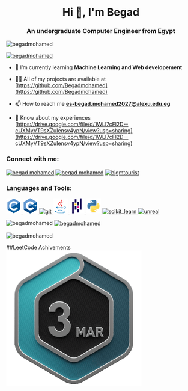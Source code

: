 <h1 align="center">Hi 👋, I'm Begad</h1>
<h3 align="center">An undergraduate Computer Engineer from Egypt</h3>

<p align="left"> <img src="https://komarev.com/ghpvc/?username=begadmohamed&label=Profile%20views&color=0e75b6&style=flat" alt="begadmohamed" /> </p>

<p align="left"> <a href="https://github.com/ryo-ma/github-profile-trophy"><img src="https://github-profile-trophy.vercel.app/?username=begadmohamed" alt="begadmohamed" /></a> </p>

- 🌱 I’m currently learning **Machine Learning and Web developement**

- 👨‍💻 All of my projects are available at [https://github.com/Begadmohamed](https://github.com/Begadmohamed)

- 📫 How to reach me **es-begad.mohamed2027@alexu.edu.eg**

- 📄 Know about my experiences [https://drive.google.com/file/d/1WLl7cFl2D--cUXMyVT9sXZuIensv4ypN/view?usp=sharing](https://drive.google.com/file/d/1WLl7cFl2D--cUXMyVT9sXZuIensv4ypN/view?usp=sharing)

<h3 align="left">Connect with me:</h3>
<p align="left">
<a href="https://linkedin.com/in/begad mohamed" target="blank"><img align="center" src="https://raw.githubusercontent.com/rahuldkjain/github-profile-readme-generator/master/src/images/icons/Social/linked-in-alt.svg" alt="begad mohamed" height="30" width="40" /></a>
<a href="https://fb.com/begad mohamed" target="blank"><img align="center" src="https://raw.githubusercontent.com/rahuldkjain/github-profile-readme-generator/master/src/images/icons/Social/facebook.svg" alt="begad mohamed" height="30" width="40" /></a>
<a href="https://www.leetcode.com/bigmtourist" target="blank"><img align="center" src="https://raw.githubusercontent.com/rahuldkjain/github-profile-readme-generator/master/src/images/icons/Social/leet-code.svg" alt="bigmtourist" height="30" width="40" /></a>
</p>

<h3 align="left">Languages and Tools:</h3>
<p align="left"> <a href="https://www.cprogramming.com/" target="_blank" rel="noreferrer"> <img src="https://raw.githubusercontent.com/devicons/devicon/master/icons/c/c-original.svg" alt="c" width="40" height="40"/> </a> <a href="https://www.w3schools.com/cpp/" target="_blank" rel="noreferrer"> <img src="https://raw.githubusercontent.com/devicons/devicon/master/icons/cplusplus/cplusplus-original.svg" alt="cplusplus" width="40" height="40"/> </a> <a href="https://git-scm.com/" target="_blank" rel="noreferrer"> <img src="https://www.vectorlogo.zone/logos/git-scm/git-scm-icon.svg" alt="git" width="40" height="40"/> </a> <a href="https://www.java.com" target="_blank" rel="noreferrer"> <img src="https://raw.githubusercontent.com/devicons/devicon/master/icons/java/java-original.svg" alt="java" width="40" height="40"/> </a> <a href="https://pandas.pydata.org/" target="_blank" rel="noreferrer"> <img src="https://raw.githubusercontent.com/devicons/devicon/2ae2a900d2f041da66e950e4d48052658d850630/icons/pandas/pandas-original.svg" alt="pandas" width="40" height="40"/> </a> <a href="https://www.python.org" target="_blank" rel="noreferrer"> <img src="https://raw.githubusercontent.com/devicons/devicon/master/icons/python/python-original.svg" alt="python" width="40" height="40"/> </a> <a href="https://scikit-learn.org/" target="_blank" rel="noreferrer"> <img src="https://upload.wikimedia.org/wikipedia/commons/0/05/Scikit_learn_logo_small.svg" alt="scikit_learn" width="40" height="40"/> </a> <a href="https://unrealengine.com/" target="_blank" rel="noreferrer"> <img src="https://raw.githubusercontent.com/kenangundogan/fontisto/036b7eca71aab1bef8e6a0518f7329f13ed62f6b/icons/svg/brand/unreal-engine.svg" alt="unreal" width="40" height="40"/> </a> </p>

<p><img align="left" src="https://github-readme-stats.vercel.app/api/top-langs?username=begadmohamed&show_icons=true&locale=en&layout=compact" alt="begadmohamed" /></p>

<p>&nbsp;<img align="center" src="https://github-readme-stats.vercel.app/api?username=begadmohamed&show_icons=true&locale=en" alt="begadmohamed" /></p>

<p><img align="center" src="https://github-readme-streak-stats.herokuapp.com/?user=begadmohamed&" alt="begadmohamed" /></p>

##LeetCode Achivements
![March 2025 LeetCode Badge](https://raw.githubusercontent.com/Begadmohamed/begadmohamed/refs/heads/main/202503.gif)


